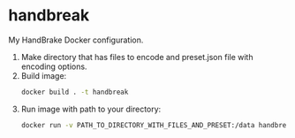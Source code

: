 # handbreak
My HandBrake Docker configuration.

1. Make directory that has files to encode and preset.json file with encoding options.
1. Build image:
    ```sh
    docker build . -t handbreak
    ```
1. Run image with path to your directory:
    ```sh
    docker run -v PATH_TO_DIRECTORY_WITH_FILES_AND_PRESET:/data handbreak
    ```
